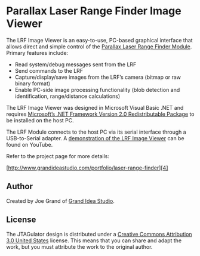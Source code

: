 Parallax Laser Range Finder Image Viewer 
========================================

The LRF Image Viewer is an easy-to-use, PC-based graphical interface that 
allows direct and simple control of the [Parallax Laser Range Finder Module][1].
Primary features include:

* Read system/debug messages sent from the LRF
* Send commands to the LRF
* Capture/display/save images from the LRF’s camera (bitmap or raw binary format)
* Enable PC-side image processing functionality (blob detection and identification,
range/distance calculations)

The LRF Image Viewer was designed in Microsoft Visual Basic .NET and requires 
[Microsoft’s .NET Framework Version 2.0 Redistributable Package][2] to be installed 
on the host PC.

The LRF Module connects to the host PC via its serial interface through a USB-to-Serial 
adapter. A [demonstration of the LRF Image Viewer][3] can be found on YouTube. 

Refer to the project page for more details:

[http://www.grandideastudio.com/portfolio/laser-range-finder][4]


Author
-------
Created by Joe Grand of [Grand Idea Studio][5]. 


License
-------
The JTAGulator design is distributed under a [Creative Commons Attribution 3.0 
United States][6] license. This means that you can share and adapt the work, but 
you must attribute the work to the original author. 


[1]: https://www.parallax.com/product/28044
[2]: http://download.cnet.com/Microsoft-NET-Framework-Redistributable-Package-x86/3000-10250_4-10726028.html
[3]: https://www.youtube.com/watch?v=iHvMl2scUdA
[4]: http://www.grandideastudio.com/portfolio/laser-range-finder
[5]: http://www.grandideastudio.com
[6]: http://creativecommons.org/licenses/by/3.0/us/
